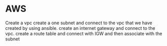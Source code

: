 # AWS
Create a vpc 
create a one subnet and connect to the vpc that we have created by using ansible.
create an internet gateway and connect to the vpc.
create a route table and connect with IGW and then associate with the subnet
